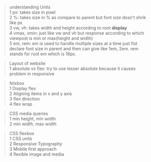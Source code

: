 >understanding Units  
    1 px: takes size in pixel   
    2 %: takes size in % as compare to parent but font size dosn't shrik like px      
    3 vw, vh: takes width and height according to root **display**   
    4 vmax, vmin: just like vw and vh but response according to which viewpost is min or max(height and width)  
    5 em, rem: em is used to handle multiple sizes at a time just fist declare font size in parent and then can give like 1em, 2em. rem stands for root em which is 16px.

>Layout of website  
1 absolute vs flex: try to use lesser absolute because it causes problem in responsive  


>felxbox  
1 Display flex  
2 Aligning items in x and y axis  
3 flex direction  
4 flex wrap

>CSS media queries  
1 min height, min width  
2 min width, max width

>CSS flexbox  
1 CSS units  
2 Responsive Typography  
3 Mobile first approach  
4 flexible image and media
